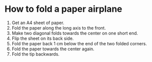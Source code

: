 # How to fold a paper airplane
1. Get an A4 sheet of paper.
2. Fold the paper along the long axis to the front.
3. Make two diagonal folds towards the center on one short end.
4. Flip the sheet on its back side.
5. Fold the paper back 1 cm below the end of the two folded corners.
6. Fold the paper towards the center again.
7. Fold the tip backwards.
